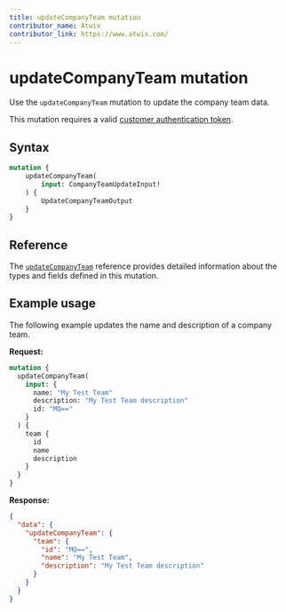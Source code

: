 ```yaml
---
title: updateCompanyTeam mutation
contributor_name: Atwix
contributor_link: https://www.atwix.com/
---
```


# updateCompanyTeam mutation

Use the `updateCompanyTeam` mutation to update the company team data.

This mutation requires a valid [customer authentication token](../../../customer/mutations/generate-token.md).

## Syntax

```graphql
mutation {
    updateCompanyTeam(
        input: CompanyTeamUpdateInput!
    ) {
        UpdateCompanyTeamOutput
    }
}
```

## Reference

The [`updateCompanyTeam`](https://developer.adobe.com/commerce/webapi/graphql-api/index.html#mutation-updateCompanyTeam) reference provides detailed information about the types and fields defined in this mutation.

## Example usage

The following example updates the name and description of a company team.

**Request:**

```graphql
mutation {
  updateCompanyTeam(
    input: {
      name: "My Test Team"
      description: "My Test Team description"
      id: "MQ=="
    }
  ) {
    team {
      id
      name
      description
    }
  }
}
```

**Response:**

```json
{
  "data": {
    "updateCompanyTeam": {
      "team": {
        "id": "MQ==",
        "name": "My Test Team",
        "description": "My Test Team description"
      }
    }
  }
}
```
